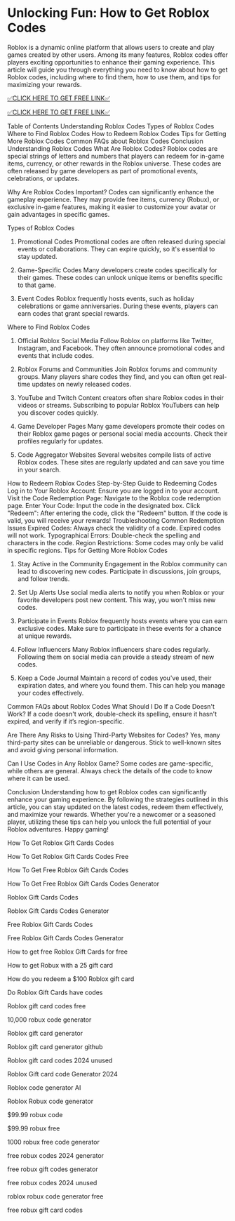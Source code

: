# Unlocking Fun: How to Get Roblox Codes
Roblox is a dynamic online platform that allows users to create and play games created by other users. Among its many features, Roblox codes offer players exciting opportunities to enhance their gaming experience. This article will guide you through everything you need to know about how to get Roblox codes, including where to find them, how to use them, and tips for maximizing your rewards.

[✅CLICK HERE TO GET FREE LINK✅](https://freesingup.online/allgiftcards/)

[✅CLICK HERE TO GET FREE LINK✅](https://freesingup.online/allgiftcards/)

Table of Contents
Understanding Roblox Codes
Types of Roblox Codes
Where to Find Roblox Codes
How to Redeem Roblox Codes
Tips for Getting More Roblox Codes
Common FAQs about Roblox Codes
Conclusion
Understanding Roblox Codes
What Are Roblox Codes?
Roblox codes are special strings of letters and numbers that players can redeem for in-game items, currency, or other rewards in the Roblox universe. These codes are often released by game developers as part of promotional events, celebrations, or updates.

Why Are Roblox Codes Important?
Codes can significantly enhance the gameplay experience. They may provide free items, currency (Robux), or exclusive in-game features, making it easier to customize your avatar or gain advantages in specific games.

Types of Roblox Codes
1. Promotional Codes
Promotional codes are often released during special events or collaborations. They can expire quickly, so it's essential to stay updated.

2. Game-Specific Codes
Many developers create codes specifically for their games. These codes can unlock unique items or benefits specific to that game.

3. Event Codes
Roblox frequently hosts events, such as holiday celebrations or game anniversaries. During these events, players can earn codes that grant special rewards.

Where to Find Roblox Codes
1. Official Roblox Social Media
Follow Roblox on platforms like Twitter, Instagram, and Facebook. They often announce promotional codes and events that include codes.

2. Roblox Forums and Communities
Join Roblox forums and community groups. Many players share codes they find, and you can often get real-time updates on newly released codes.

3. YouTube and Twitch
Content creators often share Roblox codes in their videos or streams. Subscribing to popular Roblox YouTubers can help you discover codes quickly.

4. Game Developer Pages
Many game developers promote their codes on their Roblox game pages or personal social media accounts. Check their profiles regularly for updates.

5. Code Aggregator Websites
Several websites compile lists of active Roblox codes. These sites are regularly updated and can save you time in your search.

How to Redeem Roblox Codes
Step-by-Step Guide to Redeeming Codes
Log in to Your Roblox Account: Ensure you are logged in to your account.
Visit the Code Redemption Page: Navigate to the Roblox code redemption page.
Enter Your Code: Input the code in the designated box.
Click "Redeem": After entering the code, click the "Redeem" button. If the code is valid, you will receive your rewards!
Troubleshooting Common Redemption Issues
Expired Codes: Always check the validity of a code. Expired codes will not work.
Typographical Errors: Double-check the spelling and characters in the code.
Region Restrictions: Some codes may only be valid in specific regions.
Tips for Getting More Roblox Codes
1. Stay Active in the Community
Engagement in the Roblox community can lead to discovering new codes. Participate in discussions, join groups, and follow trends.

2. Set Up Alerts
Use social media alerts to notify you when Roblox or your favorite developers post new content. This way, you won't miss new codes.

3. Participate in Events
Roblox frequently hosts events where you can earn exclusive codes. Make sure to participate in these events for a chance at unique rewards.

4. Follow Influencers
Many Roblox influencers share codes regularly. Following them on social media can provide a steady stream of new codes.

5. Keep a Code Journal
Maintain a record of codes you've used, their expiration dates, and where you found them. This can help you manage your codes effectively.

Common FAQs about Roblox Codes
What Should I Do If a Code Doesn't Work?
If a code doesn't work, double-check its spelling, ensure it hasn't expired, and verify if it’s region-specific.

Are There Any Risks to Using Third-Party Websites for Codes?
Yes, many third-party sites can be unreliable or dangerous. Stick to well-known sites and avoid giving personal information.

Can I Use Codes in Any Roblox Game?
Some codes are game-specific, while others are general. Always check the details of the code to know where it can be used.

Conclusion
Understanding how to get Roblox codes can significantly enhance your gaming experience. By following the strategies outlined in this article, you can stay updated on the latest codes, redeem them effectively, and maximize your rewards. Whether you're a newcomer or a seasoned player, utilizing these tips can help you unlock the full potential of your Roblox adventures. Happy gaming!

How To Get Roblox Gift Cards Codes

How To Get Roblox Gift Cards Codes Free

How To Get Free Roblox Gift Cards Codes

How To Get Free Roblox Gift Cards Codes Generator

Roblox Gift Cards Codes

Roblox Gift Cards Codes Generator

Free Roblox Gift Cards Codes

Free Roblox Gift Cards Codes Generator

How to get free Roblox Gift Cards for free

How to get Robux with a 25 gift card

How do you redeem a $100 Roblox gift card

Do Roblox Gift Cards have codes

Roblox gift card codes free

10,000 robux code generator

Roblox gift card generator

Roblox gift card generator github

Roblox gift card codes 2024 unused

Roblox Gift card code Generator 2024

Roblox code generator AI

Roblox Robux code generator

$99.99 robux code

$99.99 robux free

1000 robux free code generator

free robux codes 2024 generator

free robux gift codes generator

free robux codes 2024 unused

roblox robux code generator free

free robux gift card codes
